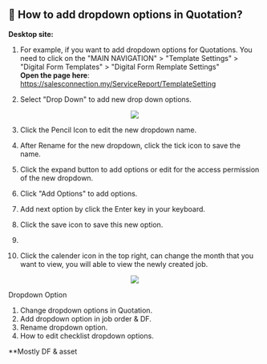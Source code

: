## 🔑 How to add dropdown options in Quotation?

**Desktop site:**<br>

1. For example, if you want to add dropdown options for Quotations. You need to click on the "MAIN NAVIGATION" > "Template Settings" > "Digital Form Templates" > "Digital Form Remplate Settings" <br>
   **Open the page here**: https://salesconnection.my/ServiceReport/TemplateSetting

2. Select "Drop Down" to add new drop down options. 

<p align="center">
    <img src="img/">
  </p>

3. Click the Pencil Icon to edit the new dropdown name.

4. After Rename for the new dropdown, click the tick icon to save the name.

5. Click the expand button to add options or edit for the access permission of the new dropdown.

6. Click "Add Options" to add options.

7. Add next option by click the Enter key in your keyboard.

8. Click the save icon to save this new option.

9. 

10. Click the calender icon in the top right, can change the month that you want to view, you will able to view the newly created job.<br>

<p align="center">
    <img src="https://github.com/SalesConnection/support-docs/blob/main/static/img/edited/Job%20filter%20(month)%20.png">
  </p>


Dropdown Option
1. Change dropdown options in Quotation.
2. Add dropdown option in job order & DF.
3. Rename dropdown option.
4. How to edit checklist dropdown options.

**Mostly DF & asset
